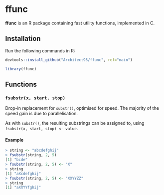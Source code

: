 # ffunc

**ffunc** is an R package containing fast utility functions, implemented in C.


## Installation

Run the following commands in R:
```R
devtools::install_github("Architect95/ffunc", ref="main")

library(ffunc)
```

## Functions

### `fsubstr(x, start, stop)`

Drop-in replacement for `substr()`, optimised for speed. The majority of the speed gain is due to parallelisation.

As with `substr()`, the resulting substrings can be assigned to, using `fsubstr(x, start, stop) <- value`.

#### Example

```R
> string <- "abcdefghij"
> fsubstr(string, 2, 5)
[1] "bcde"
> fsubstr(string, 2, 5) <- "X"
> string
[1] "aXcdefghij"
> fsubstr(string, 2, 5) <- "XXYYZZ"
> string
[1] "aXXYYfghij"
```